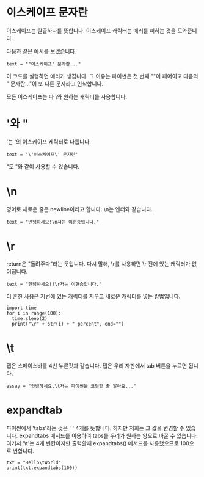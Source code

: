 # 이스케이프 문자란
이스케이프는 탈출하다를 뜻합니다. 이스케이프 캐릭터는 에러를 피하는 것을 도와줍니다.

다음과 같은 예시를 보겠습니다.

```
text = ""이스케이프" 문자란..."
```

이 코드를 실행하면 에러가 생깁니다. 그 이유는 파이썬은 첫 번째 ""이 페어이고 다음의 " 문자란..."이 또 다른 문자라고 인삭합니다.

모든 이스케이프는 다 \와 원하는 캐릭터를 사용합니다.

# \'와 \"
\'는 '의 이스케이프 케릭터로 다릅니다.

```
text = '\'이스케이프\' 문자란'
```

\"도 "와 같이 사용할 수 있습니다.

# \n
영어로 새로운 줄은 newline이라고 합니다. \n는 엔터와 같습니다.

```
text = "안녕하세요!\n저는 이현승입니다."
```

# \r
return은 "돌려주다"라는 뜻입니다. 다시 말해, \r를 사용하면 \r 전에 있는 캐릭터가 없어집니다.

```
text = "안녕하세요!!\r저는 이현승입니다."
```

더 흔한 사용은 저번에 있는 캐릭터를 지우고 새로운 캐릭터를 넣는 방법입니다.

```
import time
for i in range(100):
  time.sleep(2)
  print("\r" + str(i) + " percent", end="")
```

# \t
탭은 스페이스바를 4번 누른것과 같습니다. 탭은 우리 자판에서 tab 버튼을 누르면 됩니다.

```
essay = "안녕하세요.\t저는 파이썬을 코딩할 줄 알아요..."
```

# expandtab
파이썬에서 'tabs'라는 것은 ' ' 4개를 뜻합니다. 하지만 저희는 그 값을 변경할 수 있습니다. expandtabs 메서드를 이용하여 tabs를 우리가 원하는 양으로 바꿀 수 있습니다. 여기서 '\t'는 4개 빈칸이지만 출력할때 expandtabs() 메서드를 사용했으므로 100으로 변합니다.

```
txt = "Hello\tWorld"
print(txt.expandtabs(100))
```

